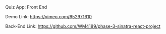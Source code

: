 Quiz App: Front End



Demo Link: https://vimeo.com/652971610

Back-End Link: https://github.com/WM4189/phase-3-sinatra-react-project

